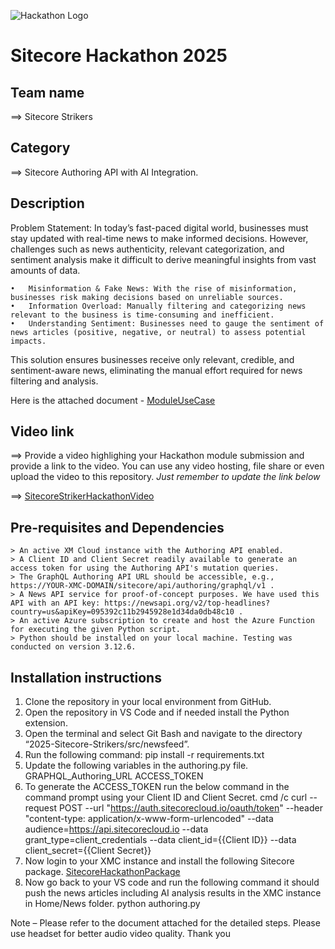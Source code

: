 ![Hackathon Logo](docs/images/hackathon.png?raw=true "Hackathon Logo")
# Sitecore Hackathon 2025

## Team name
⟹ Sitecore Strikers

## Category
⟹  Sitecore Authoring API with AI Integration.

## Description
 
Problem Statement:
In today’s fast-paced digital world, businesses must stay updated with real-time news to make informed decisions. However, challenges such as news authenticity, relevant categorization, and sentiment analysis make it difficult to derive meaningful insights from vast amounts of data.

    •	Misinformation & Fake News: With the rise of misinformation, businesses risk making decisions based on unreliable sources.
    •	Information Overload: Manually filtering and categorizing news relevant to the business is time-consuming and inefficient.
    •	Understanding Sentiment: Businesses need to gauge the sentiment of news articles (positive, negative, or neutral) to assess potential impacts.

This solution ensures businesses receive only relevant, credible, and sentiment-aware news, eliminating the manual effort required for news filtering and analysis.

Here is the attached document -
[ModuleUseCase](docs/Automating-News-Feed-Integration-into-Sitecore-XMC-with-AI.docx)

## Video link
⟹ Provide a video highlighing your Hackathon module submission and provide a link to the video. You can use any video hosting, file share or even upload the video to this repository. _Just remember to update the link below_

⟹ [SitecoreStrikerHackathonVideo](https://www.youtube.com/watch?v=KgDBDZd3tWw)

## Pre-requisites and Dependencies

    > An active XM Cloud instance with the Authoring API enabled. 
    > A Client ID and Client Secret readily available to generate an access token for using the Authoring API's mutation queries. 
    > The GraphQL Authoring API URL should be accessible, e.g., https://YOUR-XMC-DOMAIN/sitecore/api/authoring/graphql/v1 . 
    > A News API service for proof-of-concept purposes. We have used this API with an API key: https://newsapi.org/v2/top-headlines?country=us&apiKey=095392c11b2945928e1d34da0db48c10 . 
    > An active Azure subscription to create and host the Azure Function for executing the given Python script. 
    > Python should be installed on your local machine. Testing was conducted on version 3.12.6.


## Installation instructions
1. Clone the repository in your local environment from GitHub.
2. Open the repository in VS Code and if needed install the Python extension. 
3. Open the terminal and select Git Bash and navigate to the directory “2025-Sitecore-Strikers/src/newsfeed”.
4. Run the following command:  pip install -r requirements.txt
5. Update the following variables in the authoring.py file.
    GRAPHQL_Authoring_URL
    ACCESS_TOKEN 
6. To generate the ACCESS_TOKEN run the below command in the command prompt using your Client ID and Client Secret.
    cmd /c curl --request POST --url "https://auth.sitecorecloud.io/oauth/token" --header "content-type: application/x-www-form-urlencoded" --data audience=https://api.sitecorecloud.io --data grant_type=client_credentials --data client_id={{Client ID}} --data client_secret={{Client Secret}}
7. Now login to your XMC instance and install the following Sitecore package.
    [SitecoreHackathonPackage](src/NewsFeed/SitecoreHackathonPackage2025.zip)
8. Now go back to your VS code and run the following command it should push the news articles including AI analysis results in the XMC instance in Home/News folder. 
    python authoring.py

Note – Please refer to the document attached for the detailed steps. Please use headset for better audio video quality. Thank you
